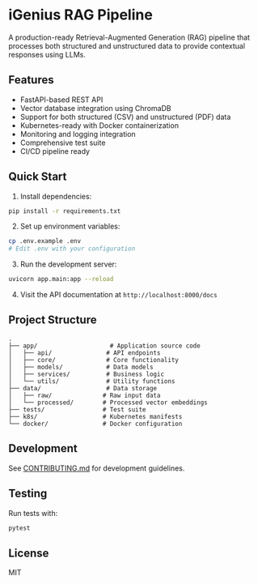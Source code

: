 # iGenius RAG Pipeline

A production-ready Retrieval-Augmented Generation (RAG) pipeline that processes both structured and unstructured data to provide contextual responses using LLMs.

## Features

- FastAPI-based REST API
- Vector database integration using ChromaDB
- Support for both structured (CSV) and unstructured (PDF) data
- Kubernetes-ready with Docker containerization
- Monitoring and logging integration
- Comprehensive test suite
- CI/CD pipeline ready

## Quick Start

1. Install dependencies:
```bash
pip install -r requirements.txt
```

2. Set up environment variables:
```bash
cp .env.example .env
# Edit .env with your configuration
```

3. Run the development server:
```bash
uvicorn app.main:app --reload
```

4. Visit the API documentation at `http://localhost:8000/docs`

## Project Structure

```
.
├── app/                    # Application source code
│   ├── api/               # API endpoints
│   ├── core/              # Core functionality
│   ├── models/            # Data models
│   ├── services/          # Business logic
│   └── utils/             # Utility functions
├── data/                  # Data storage
│   ├── raw/              # Raw input data
│   └── processed/        # Processed vector embeddings
├── tests/                # Test suite
├── k8s/                  # Kubernetes manifests
└── docker/               # Docker configuration
```

## Development

See [CONTRIBUTING.md](CONTRIBUTING.md) for development guidelines.

## Testing

Run tests with:
```bash
pytest
```

## License

MIT
